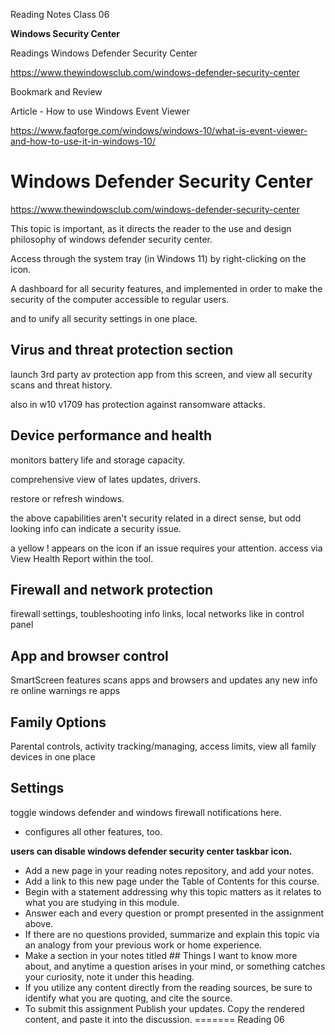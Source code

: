 Reading Notes
Class 06

**Windows Security Center**


Readings
Windows Defender Security Center

https://www.thewindowsclub.com/windows-defender-security-center


Bookmark and Review

Article - How to use Windows Event Viewer

https://www.faqforge.com/windows/windows-10/what-is-event-viewer-and-how-to-use-it-in-windows-10/



# Windows Defender Security Center
https://www.thewindowsclub.com/windows-defender-security-center

This topic is important, as it directs the reader to the use and design philosophy of windows defender security center. 

Access through the system tray (in Windows 11) by right-clicking on the icon. 

A dashboard for all security features, and implemented in order to make the security of the computer accessible to regular users. 

and to unify all security settings in one place. 


## Virus and threat protection section
launch 3rd party av protection app from this screen, and view all security scans and threat history.

also in w10 v1709 has protection against ransomware attacks. 



## Device performance and health
monitors battery life and storage capacity. 

comprehensive view of lates updates, drivers.  

restore or refresh windows. 

the above capabilities aren't security related in a direct sense, but odd looking info can indicate a security issue. 

a yellow ! appears on the icon if an issue requires your attention. access via View Health Report within the tool. 


## Firewall and network protection

firewall settings, toubleshooting info links, local networks like in control panel


## App and browser control
SmartScreen features scans apps and browsers and updates any new info re online warnings re apps


## Family Options
Parental controls, activity tracking/managing, access limits, view all family devices in one place


## Settings
toggle windows defender and windows firewall notifications here. 

- configures all other features, too. 


**users can disable windows defender security center taskbar icon.** 


- Add a new page in your reading notes repository, and add your notes.
- Add a link to this new page under the Table of Contents for this course.
- Begin with a statement addressing why this topic matters as it relates to what you are studying in this module.
- Answer each and every question or prompt presented in the assignment above.
- If there are no questions provided, summarize and explain this topic via an analogy from your previous work or home experience.
- Make a section in your notes titled ## Things I want to know more about, and anytime a question arises in your mind, or something catches your curiosity, note it under this heading.
- If you utilize any content directly from the reading sources, be sure to identify what you are quoting, and cite the source.
- To submit this assignment
Publish your updates.
Copy the rendered content, and paste it into the discussion.
=======
Reading 06






